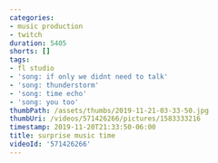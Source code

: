 ```yaml
---
categories:
- music production
- twitch
duration: 5405
shorts: []
tags:
- fl studio
- 'song: if only we didnt need to talk'
- 'song: thunderstorm'
- 'song: time echo'
- 'song: you too'
thumbPath: /assets/thumbs/2019-11-21-03-33-50.jpg
thumbUri: /videos/571426266/pictures/1583333216
timestamp: 2019-11-20T21:33:50-06:00
title: surprise music time
videoId: '571426266'
---
```

